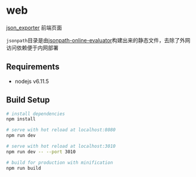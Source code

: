 # web

[json_exporter](https://github.com/zhengtianbao/json_exporter) 前端页面

`jsonpath`目录是由[jsonpath-online-evaluator](https://github.com/zhengtianbao/jsonpath-online-evaluator)构建出来的静态文件，去除了外网访问依赖便于内网部署

## Requirements

- nodejs v6.11.5

## Build Setup

``` bash
# install dependencies
npm install

# serve with hot reload at localhost:8080
npm run dev

# serve with hot reload at localhost:3010
npm run dev -- --port 3010

# build for production with minification
npm run build
```
